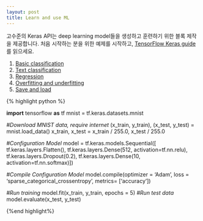 ```yaml
---
layout: post
title: Learn and use ML
---
```


고수준의 Keras API는 deep learning model들을 생성하고 훈련하기 위한 블록 제작을 제공합니다. 
처음 시작하는 분을 위한 예제를 시작하고, [TensorFlow Keras guide](https://www.tensorflow.org/guide/keras)를 읽으세요.

1. [Basic classification](https://www.tensorflow.org/tutorials/keras/basic_classification)
2. [Text classification](https://www.tensorflow.org/tutorials/keras/basic_text_classification)
3. [Regression](https://www.tensorflow.org/tutorials/keras/basic_regression)
4. [Overfitting and underfitting](https://www.tensorflow.org/tutorials/keras/overfit_and_underfit)
5. [Save and load](https://www.tensorflow.org/tutorials/keras/save_and_restore_models)


{% highlight python %}

**import** tensorflow **as** tf
mnist = tf.keras.datasets.mnist

*#Download MNIST data, require internet*
(x_train, y_train), (x_test, y_test) = mnist.load_data()
x_train, x_test = x_train / 255.0, x_test / 255.0

*#Configuration Model*
model = tf.keras.models.Sequential([
    tf.keras.layers.Flatten(),
    tf.keras.layers.Dense(512, activation=tf.nn.relu),
    tf.keras.layers.Dropout(0.2),
    tf.keras.layers.Dense(10, activation=tf.nn.softmax)])

*#Compile Configuration Model*
model.compile(optimizer = ‘Adam’,
              loss = ‘sparse_categorical_crossentropy’,
              metrics= [‘accuracy’])

*#Run training*
model.fit(x_train, y_train, epochs = 5)
*#Run test data*
model.evaluate(x_test, y_test)

{%end highlight%}